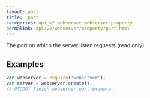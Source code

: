 ```yaml
---
layout: post
title:  port
categories: api_v2 webserver webserver-property
permalink: api/v2/webserver/property/port.html
---
```


The port on which the server listen requests (read only)

## Examples

```javascript
var webserver = require('webserver');
var server = webserver.create();
// @TODO: Finish webserver.port example.
```








